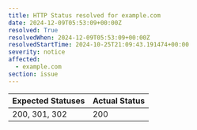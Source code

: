 ```yaml
---
title: HTTP Status resolved for example.com
date: 2024-12-09T05:53:09+00:00Z
resolved: True
resolvedWhen: 2024-12-09T05:53:09+00:00Z
resolvedStartTime: 2024-10-25T21:09:43.191474+00:00
severity: notice
affected:
  - example.com
section: issue
---
```


| Expected Statuses | Actual Status  |
|-------------------|----------------|
| 200, 301, 302 | 200 |
